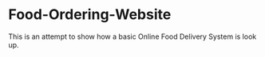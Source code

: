 # Food-Ordering-Website
This is an attempt to show how 
a basic Online Food Delivery System is look up. 
